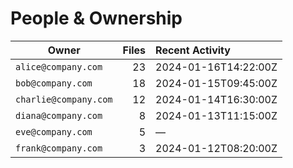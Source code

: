 # People & Ownership

| Owner | Files | Recent Activity |
|---|---:|:---|
| `alice@company.com` | 23 | 2024-01-16T14:22:00Z |
| `bob@company.com` | 18 | 2024-01-15T09:45:00Z |
| `charlie@company.com` | 12 | 2024-01-14T16:30:00Z |
| `diana@company.com` | 8 | 2024-01-13T11:15:00Z |
| `eve@company.com` | 5 | — |
| `frank@company.com` | 3 | 2024-01-12T08:20:00Z |